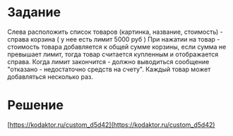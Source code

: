 # Задание

Слева расположить список товаров (картинка, название, стоимость) - справа корзина
( у нее есть лимит 5000 руб ) При нажатии на товар - стоимость товара добавляется 
к общей сумме корзины, если сумма не превышает лимит, тогда товар считается купленным и отображается справа. 
Когда лимит закончится - должно выводиться сообщение "отказано - недостаточно средств на счету". 
Каждый товар может добавляться несколько раз. 

# Решение

[https://kodaktor.ru/custom_d5d42](https://kodaktor.ru/custom_d5d42)
